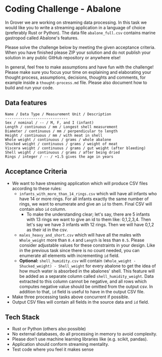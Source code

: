 # Coding Challenge - Abalone

In Grover we are working on streaming data processing. In this task we would like you to write a streaming application in a language of choice (preferably Rust or Python).
The data file `abalone_full.csv` contains marine gastropod called Abalone's features.

Please solve the challenge below by meeting the given acceptance criteria. When you have finished please ZIP your solution and do not publish your solution in any public GitHub repository or anywhere else!

In general, feel free to make assumptions and have fun with the challenge! Please make sure you focus your time on explaining and elaborating your thought process, assumptions, decisions, thoughts and comments, for example inside a `thought-process.md` file. Please also document how to build and run your code.

## Data features
```
Name / Data Type / Measurement Unit / Description
-----------------------------
Sex / nominal / -- / M, F, and I (infant)
Length / continuous / mm / Longest shell measurement
Diameter / continuous / mm / perpendicular to length
Height / continuous / mm / with meat in shell
Whole weight / continuous / grams / whole abalone
Shucked weight / continuous / grams / weight of meat
Viscera weight / continuous / grams / gut weight (after bleeding)
Shell weight / continuous / grams / after being dried
Rings / integer / -- / +1.5 gives the age in years
```

## Acceptance Criteria
* We want to have streaming application which will produce CSV files according to these rules:
  * `infants_with_more_than_14_rings.csv` which will have all infants who have 14 or more rings.
  For all infants exactly the same number of rings, we want to enumerate and give an `id` to them. Final CSV will contain also `id` column.
    * To make the understanding clear; let's say, there are 5 infants with 13 rings we want to give an id to them like: 0,1,2,3,4. Then let's say we have 3 infants with 12 rings. Then we will have 0,1,2 as their id in the csv.
  * `males_heavy_and_short.csv` which will have all the males with `Whole_weight` more than `0.4` and `Length` is less than `0.5`. Please consider adjustable values for these constraints in your design. Like in the previous task since there is no count needed, you can enumerate all elements with incrementing `id` field.
  * **Optional:** `shell_humidity.csv` will contain `(Whole_weight - Shucked_weight) - Shell_weight` for every abalone to get the idea of how much water is absorbed in the abalones' shell. This feature will be added as a separate column called `shell_humidity_weight`. Data extracted to this column cannot be negative, and all rows which computes negative value should be omitted from the output csv. In addition to that, `id` field is useful to have in the output CSV file.
* Make three processing tasks above concurrent if possible.
* Output CSV files will contain all fields in the source data and `id` field.


## Tech Stack
* Rust or Python (others also possible)
* No external databases, do all processing in memory to avoid complexity.
* Please don't use machine learning libraries like (e.g. scikit, pandas).
* Application should conform streaming mentality.
* Test code where you feel it makes sense